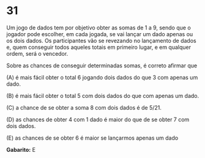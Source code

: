 # 31

Um jogo de dados tem por objetivo obter as somas de 1 a 9, sendo que o jogador pode escolher, em cada jogada, se vai lançar um dado apenas ou os dois dados. Os participantes vão se revezando no lançamento de dados e, quem conseguir todos aqueles totais em primeiro lugar, e em qualquer ordem, será o vencedor.

Sobre as chances de conseguir determinadas somas, é correto afirmar que

(A) é mais fácil obter o total 6 jogando dois dados do que 3 com
apenas um dado.

(B) é mais fácil obter o total 5 com dois dados do que com
apenas um dado.

(C) a chance de se obter a soma 8 com dois dados é de 5/21.

(D) as chances de obter 4 com 1 dado é maior do que de se obter
7 com dois dados.

(E) as chances de se obter 6 é maior se lançarmos apenas um
dado

**Gabarito:** E